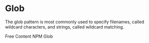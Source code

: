 # Glob

The glob pattern is most commonly used to specify filenames, called wildcard characters, and strings, called wildcard matching. 

<ResourceGroupTitle>Free Content</ResourceGroupTitle>
<BadgeLink colorScheme='yellow' badgeText='Read' href='https://www.npmjs.com/package/glob'>NPM Glob</BadgeLink>
